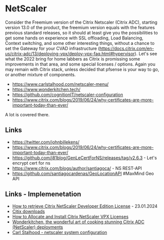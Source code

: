 # NetScaler

Consider the Freemium version of the Citrix Netscaler (Citrix ADC), starting version 13.0 of the product, the freemium version equals with the features previous standard releases, so it should at least give you the possibilities to get some hands on experience with SSL offloading, Load Balancing, Context switching, and some other interesting things, without a chance to set the Gateway for your CVAD infrastructure (https://docs.citrix.com/en-us/citrix-adc/13/deploying-vpx/deploy-vpx-faq.html#hypervisor). Let's see what the 2022 bring for home labbers as Citrix is promissing some improvements in that area, and some special licenses / options. Again you may remain with Citrix stack, unless decided that pfsense is your way to go, or another mixture of components.

* https://www.carlstalhood.com/netscaler-menu/
* https://www.wonderkitchen.tech/
* https://github.com/cognitionIT/netscaler-configuration
* https://www.citrix.com/blogs/2019/06/24/why-certificates-are-more-important-today-than-ever/

A lot is covered there.

## Links

* https://twitter.com/johnbillekens/
* https://www.citrix.com/blogs/2019/06/24/why-certificates-are-more-important-today-than-ever/
* https://github.com/j81blog/GenLeCertForNS/releases/tag/v2.6.3 - Let's encrypt cert for ns
* https://www.citrix.com/blogs/author/santiagoca/ - NS REST-API
* https://github.com/santiagocardenas/GeoLocationAPI #MaxMind Geo API


## Links  - Implemenetation

* [How to retrieve Citrix NetScaler Developer Edition License](https://support.citrix.com/article/CTX587663/how-to-retrieve-citrix-netscaler-developer-edition-license) - 23.01.2024
* [Citix downloads](https://www.citrix.com/downloads/citrix-adc/virtual-appliances/netscaler-vpx-developer-edition.html)
* [How to Allocate and Install Citrix NetScaler VPX Licenses](https://support.citrix.com/article/CTX255959/how-to-allocate-and-install-citrix-netscaler-vpx-licenses)
* [Wonderkitchen, the wonderful art of cooking stunning Citrix ADC (NetScaler) deployments](https://wonderkitchen.network/?p=503)
* [Carl Stalhood - netscaler system configuration](https://www.carlstalhood.com/system-configuration-citrix-adc-13/)